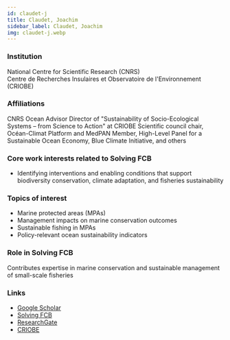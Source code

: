 ```yaml
---
id: claudet-j
title: Claudet, Joachim
sidebar_label: Claudet, Joachim
img: claudet-j.webp
---
```


### Institution
National Centre for Scientific Research (CNRS)  
Centre de Recherches Insulaires et Observatoire de l'Environnement (CRIOBE)

### Affiliations
CNRS Ocean Advisor
Director of "Sustainability of Socio-Ecological Systems – from Science to Action" at CRIOBE
Scientific council chair, Océan-Climat Platform and MedPAN
Member, High-Level Panel for a Sustainable Ocean Economy, Blue Climate Initiative, and others

### Core work interests related to Solving FCB
- Identifying interventions and enabling conditions that support biodiversity conservation, climate adaptation, and fisheries sustainability

### Topics of interest
- Marine protected areas (MPAs)
- Management impacts on marine conservation outcomes
- Sustainable fishing in MPAs
- Policy-relevant ocean sustainability indicators

### Role in Solving FCB
Contributes expertise in marine conservation and sustainable management of small-scale fisheries

### Links
- [Google Scholar](https://scholar.google.com/citations?user=TK8IUGEAAAAJ)
- [Solving FCB](https://solvingfcb.org/people/claudet-j/)
- [ResearchGate](https://www.researchgate.net/profile/Joachim-Claudet)
- [CRIOBE](https://www.criobe.pf/personnel/joachim-claudet/)